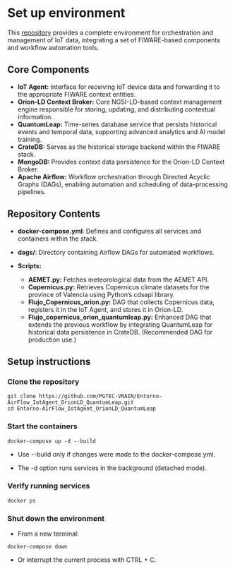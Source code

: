 # Set up environment

This [repository](https://github.com/PGTEC-VRAIN/Entorno-AirFlow_IotAgent_OrionLD_QuantumLeap) provides a complete environment for orchestration and management of IoT data, integrating a set of FIWARE-based components and workflow automation tools.

##   Core Components

- **IoT Agent:** Interface for receiving IoT device data and forwarding it to the appropriate FIWARE context entities.
- **Orion-LD Context Broker:** Core NGSI-LD–based context management engine responsible for storing, updating, and distributing contextual information.
- **QuantumLeap:** Time-series database service that persists historical events and temporal data, supporting advanced analytics and AI model training.
- **CrateDB:** Serves as the historical storage backend within the FIWARE stack.
- **MongoDB:** Provides context data persistence for the Orion-LD Context Broker.
- **Apache Airflow:** Workflow orchestration through Directed Acyclic Graphs (DAGs), enabling automation and scheduling of data-processing pipelines.

## Repository Contents

- **docker-compose.yml**: Defines and configures all services and containers within the stack.

- **dags/**: Directory containing Airflow DAGs for automated workflows.

- **Scripts:**
    - **AEMET.py:** Fetches meteorological data from the AEMET API.
    - **Copernicus.py:** Retrieves Copernicus climate datasets for the province of Valencia using Python’s cdsapi library.
    - **Flujo_Copernicus_orion.py:** DAG that collects Copernicus data, registers it in the IoT Agent, and stores it in Orion-LD.
    - **Flujo_copernicus_orion_quantumleap.py:** Enhanced DAG that extends the previous workflow by integrating QuantumLeap for historical data persistence in CrateDB. (Recommended DAG for production use.)

##  **Setup instructions**

### **Clone the repository**
```
git clone https://github.com/PGTEC-VRAIN/Entorno-AirFlow_IotAgent_OrionLD_QuantumLeap.git
cd Entorno-AirFlow_IotAgent_OrionLD_QuantumLeap
```
### **Start the containers**
```
docker-compose up -d --build
```

- Use --build only if changes were made to the docker-compose.yml.

- The -d option runs services in the background (detached mode).
### **Verify running services**
```
docker ps
```
### **Shut down the environment**

- From a new terminal:
```
docker-compose down
```
- Or interrupt the current process with CTRL + C.
